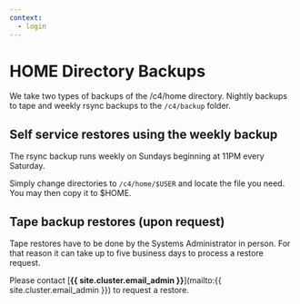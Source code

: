 ```yaml
---
context:
  - login
---
```


# HOME Directory Backups

We take two types of backups of the /c4/home directory. Nightly backups to tape and weekly rsync backups to the `/c4/backup` folder.


## Self service restores using the weekly backup

The rsync backup runs weekly on Sundays beginning at 11PM every Saturday.

Simply change directories to `/c4/home/$USER` and locate the file you need. You may then copy it to $HOME.


## Tape backup restores (upon request)

Tape restores have to be done by the Systems Administrator in person. For that reason it can take up to five business days to process a restore request.

Please contact [**{{ site.cluster.email_admin }}**](mailto:{{ site.cluster.email_admin }}) to request a restore.
